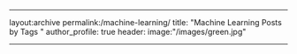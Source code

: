 ----
layout:archive
permalink:/machine-learning/
title: "Machine Learning Posts by Tags "
author_profile: true
header:
  image:"/images/green.jpg"
  
----
 